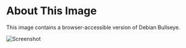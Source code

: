 # About This Image

This image contains a browser-accessible version of Debian Bullseye.

![Screenshot][Image_Screenshot]

[Image_Screenshot]: https://5856039.fs1.hubspotusercontent-na1.net/hubfs/5856039/dockerhub/image-screenshots/debian-bullseye-core.png "Image Screenshot"
